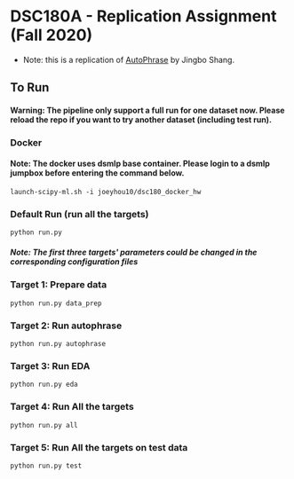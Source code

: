 # DSC180A - Replication Assignment (Fall 2020)
- Note: this is a replication of [AutoPhrase](https://github.com/shangjingbo1226/AutoPhrase) by Jingbo Shang.

## To Run
#### Warning: The pipeline only support a full run for one dataset now. Please reload the repo if you want to try another dataset (including test run).

### Docker
#### Note: The docker uses dsmlp base container. Please login to a dsmlp jumpbox before entering the command below.
```
launch-scipy-ml.sh -i joeyhou10/dsc180_docker_hw
```

### Default Run (run all the targets)
```
python run.py
```
##### Note: The first three targets' parameters could be changed in the corresponding configuration files
### Target 1: Prepare data
```
python run.py data_prep
```
### Target 2: Run autophrase
```
python run.py autophrase
```
### Target 3: Run EDA
```
python run.py eda
```
### Target 4: Run All the targets
```
python run.py all
```
### Target 5: Run All the targets on test data
```
python run.py test
